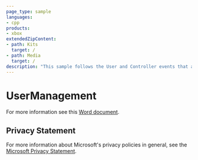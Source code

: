 ```yaml
---
page_type: sample
languages:
- cpp
products:
- xbox
extendedZipContent:
- path: Kits
  target: /
- path: Media
  target: /
description: "This sample follows the User and Controller events that are received as users and controllers are added, removed, and their pairing changed within the underlying system on Xbox One."
---
```


# UserManagement

For more information see this [Word document](https://github.com/microsoft/Xbox-ATG-Samples/blob/master/XDKSamples/System/UserManagement/Readme.docx).

## Privacy Statement

For more information about Microsoft's privacy policies in general, see the [Microsoft Privacy Statement](https://privacy.microsoft.com/en-us/privacystatement/).
